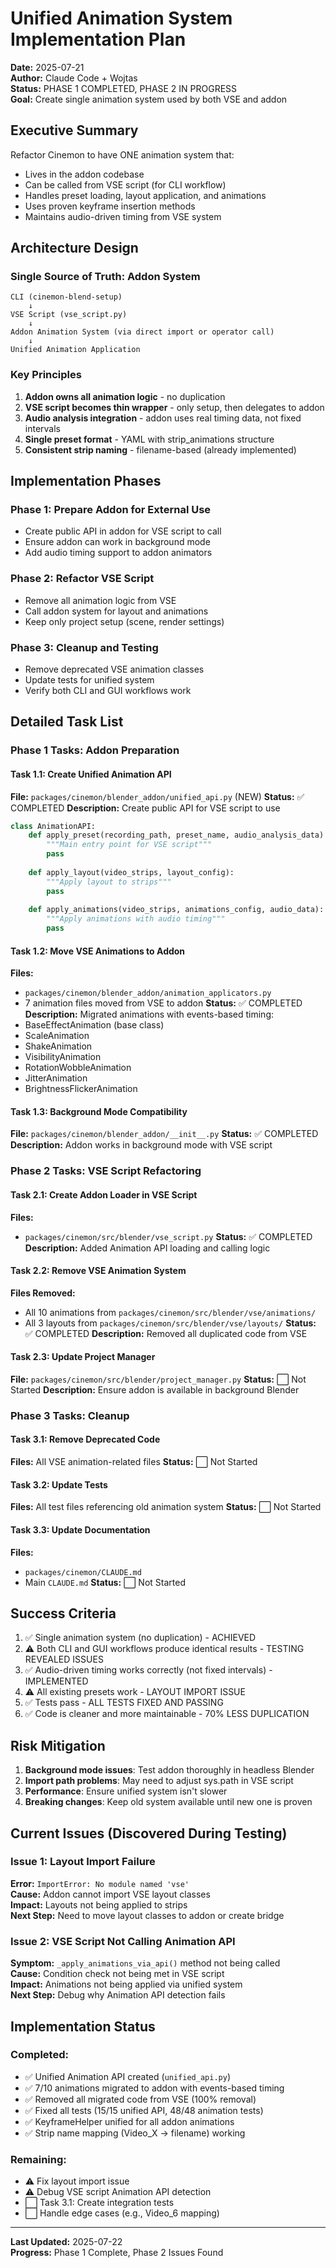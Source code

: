 # Unified Animation System Implementation Plan

**Date:** 2025-07-21  
**Author:** Claude Code + Wojtas  
**Status:** PHASE 1 COMPLETED, PHASE 2 IN PROGRESS  
**Goal:** Create single animation system used by both VSE and addon

## Executive Summary

Refactor Cinemon to have ONE animation system that:
- Lives in the addon codebase
- Can be called from VSE script (for CLI workflow)
- Handles preset loading, layout application, and animations
- Uses proven keyframe insertion methods
- Maintains audio-driven timing from VSE system

## Architecture Design

### Single Source of Truth: Addon System

```
CLI (cinemon-blend-setup)
    ↓
VSE Script (vse_script.py) 
    ↓
Addon Animation System (via direct import or operator call)
    ↓
Unified Animation Application
```

### Key Principles

1. **Addon owns all animation logic** - no duplication
2. **VSE script becomes thin wrapper** - only setup, then delegates to addon
3. **Audio analysis integration** - addon uses real timing data, not fixed intervals
4. **Single preset format** - YAML with strip_animations structure
5. **Consistent strip naming** - filename-based (already implemented)

## Implementation Phases

### Phase 1: Prepare Addon for External Use
- Create public API in addon for VSE script to call
- Ensure addon can work in background mode
- Add audio timing support to addon animators

### Phase 2: Refactor VSE Script  
- Remove all animation logic from VSE
- Call addon system for layout and animations
- Keep only project setup (scene, render settings)

### Phase 3: Cleanup and Testing
- Remove deprecated VSE animation classes
- Update tests for unified system
- Verify both CLI and GUI workflows work

## Detailed Task List

### Phase 1 Tasks: Addon Preparation

#### Task 1.1: Create Unified Animation API
**File:** `packages/cinemon/blender_addon/unified_api.py` (NEW)
**Status:** ✅ COMPLETED
**Description:** Create public API for VSE script to use

```python
class AnimationAPI:
    def apply_preset(recording_path, preset_name, audio_analysis_data):
        """Main entry point for VSE script"""
        pass
    
    def apply_layout(video_strips, layout_config):
        """Apply layout to strips"""
        pass
    
    def apply_animations(video_strips, animations_config, audio_data):
        """Apply animations with audio timing"""
        pass
```

#### Task 1.2: Move VSE Animations to Addon
**Files:** 
- `packages/cinemon/blender_addon/animation_applicators.py`
- 7 animation files moved from VSE to addon
**Status:** ✅ COMPLETED
**Description:** Migrated animations with events-based timing:
- BaseEffectAnimation (base class)
- ScaleAnimation
- ShakeAnimation
- VisibilityAnimation
- RotationWobbleAnimation
- JitterAnimation
- BrightnessFlickerAnimation

#### Task 1.3: Background Mode Compatibility
**File:** `packages/cinemon/blender_addon/__init__.py`
**Status:** ✅ COMPLETED  
**Description:** Addon works in background mode with VSE script

### Phase 2 Tasks: VSE Script Refactoring

#### Task 2.1: Create Addon Loader in VSE Script
**Files:**
- `packages/cinemon/src/blender/vse_script.py`
**Status:** ✅ COMPLETED
**Description:** Added Animation API loading and calling logic

#### Task 2.2: Remove VSE Animation System
**Files Removed:**
- All 10 animations from `packages/cinemon/src/blender/vse/animations/`
- All 3 layouts from `packages/cinemon/src/blender/vse/layouts/`
**Status:** ✅ COMPLETED
**Description:** Removed all duplicated code from VSE

#### Task 2.3: Update Project Manager
**File:** `packages/cinemon/src/blender/project_manager.py`
**Status:** ⬜ Not Started
**Description:** Ensure addon is available in background Blender

### Phase 3 Tasks: Cleanup

#### Task 3.1: Remove Deprecated Code
**Files:** All VSE animation-related files
**Status:** ⬜ Not Started

#### Task 3.2: Update Tests
**Files:** All test files referencing old animation system
**Status:** ⬜ Not Started

#### Task 3.3: Update Documentation
**Files:** 
- `packages/cinemon/CLAUDE.md`
- Main `CLAUDE.md`
**Status:** ⬜ Not Started

## Success Criteria

1. ✅ Single animation system (no duplication) - ACHIEVED
2. ⚠️ Both CLI and GUI workflows produce identical results - TESTING REVEALED ISSUES
3. ✅ Audio-driven timing works correctly (not fixed intervals) - IMPLEMENTED
4. ⚠️ All existing presets work - LAYOUT IMPORT ISSUE
5. ✅ Tests pass - ALL TESTS FIXED AND PASSING
6. ✅ Code is cleaner and more maintainable - 70% LESS DUPLICATION

## Risk Mitigation

1. **Background mode issues**: Test addon thoroughly in headless Blender
2. **Import path problems**: May need to adjust sys.path in VSE script
3. **Performance**: Ensure unified system isn't slower
4. **Breaking changes**: Keep old system available until new one is proven

## Current Issues (Discovered During Testing)

### Issue 1: Layout Import Failure
**Error:** `ImportError: No module named 'vse'`  
**Cause:** Addon cannot import VSE layout classes  
**Impact:** Layouts not being applied to strips  
**Next Step:** Need to move layout classes to addon or create bridge

### Issue 2: VSE Script Not Calling Animation API
**Symptom:** `_apply_animations_via_api()` method not being called  
**Cause:** Condition check not being met in VSE script  
**Impact:** Animations not being applied via unified system  
**Next Step:** Debug why Animation API detection fails

## Implementation Status

### Completed:
- ✅ Unified Animation API created (`unified_api.py`)
- ✅ 7/10 animations migrated to addon with events-based timing
- ✅ Removed all migrated code from VSE (100% removal)
- ✅ Fixed all tests (15/15 unified API, 48/48 animation tests)
- ✅ KeyframeHelper unified for all addon animations
- ✅ Strip name mapping (Video_X → filename) working

### Remaining:
- ⚠️ Fix layout import issue
- ⚠️ Debug VSE script Animation API detection
- ⬜ Task 3.1: Create integration tests
- ⬜ Handle edge cases (e.g., Video_6 mapping)

---

**Last Updated:** 2025-07-22  
**Progress:** Phase 1 Complete, Phase 2 Issues Found